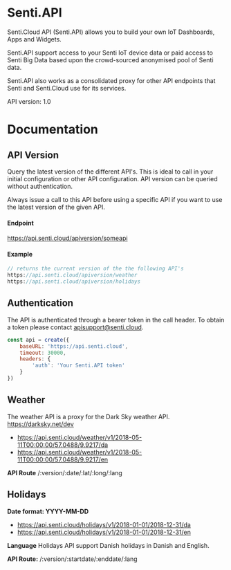 # Senti.API

Senti.Cloud API (Senti.API) allows you to build your own IoT Dashboards, Apps and Widgets. 

Senti.API support access to your Senti IoT device data or paid access to Senti Big Data based upon the crowd-sourced anonymised pool of Senti data.

Senti.API also works as a consolidated proxy for other API endpoints that Senti and Senti.Cloud use for its services.

API version: 1.0

# Documentation

## API Version

Query the latest version of the different API's. This is ideal to call in your initial configuration or other API configuration. API version can be queried without authentication. 

Always issue a call to this API before using a specific API if you want to use the latest version of the given API.

#### Endpoint
https://api.senti.cloud/apiversion/someapi

#### Example
```js
// returns the current version of the the following API's
https://api.senti.cloud/apiversion/weather
https://api.senti.cloud/apiversion/holidays
```

## Authentication
The API is authenticated through a bearer token in the call header. To obtain a token please contact apisupport@senti.cloud. 

```js
const api = create({
	baseURL: 'https://api.senti.cloud',
	timeout: 30000,
	headers: {
		'auth': 'Your Senti.API token'
	}
})
```

## Weather
The weather API is a proxy for the Dark Sky weather API. https://darksky.net/dev 

- https://api.senti.cloud/weather/v1/2018-05-11T00:00:00/57.0488/9.9217/da
- https://api.senti.cloud/weather/v1/2018-05-11T00:00:00/57.0488/9.9217/en

**API Route**
/:version/:date/:lat/:long/:lang

## Holidays

**Date format: YYYY-MM-DD**
- https://api.senti.cloud/holidays/v1/2018-01-01/2018-12-31/da
- https://api.senti.cloud/holidays/v1/2018-01-01/2018-12-31/en

**Language**
Holidays API support Danish holidays in Danish and English.

**API Route:**
/:version/:startdate/:enddate/:lang
